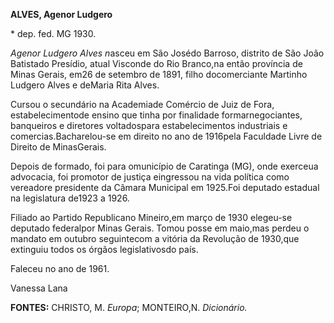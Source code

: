 **ALVES, Agenor Ludgero**

\* dep. fed. MG 1930.

*Agenor Ludgero Alves n*asceu em São Josédo Barroso, distrito de São
João Batistado Presídio, atual Visconde do Rio Branco,na então província
de Minas Gerais, em26 de setembro de 1891, filho docomerciante Martinho
Ludgero Alves e deMaria Rita Alves.

Cursou o secundário na Academiade Comércio de Juiz de Fora,
estabelecimentode ensino que tinha por finalidade formarnegociantes,
banqueiros e diretores voltadospara estabelecimentos industriais e
comercias.Bacharelou-se em direito no ano de 1916pela Faculdade Livre de
Direito de MinasGerais.

Depois de formado, foi para omunicípio de Caratinga (MG), onde exerceua
advocacia, foi promotor de justiça eingressou na vida política como
vereadore presidente da Câmara Municipal em 1925.Foi deputado estadual
na legislatura de1923 a 1926.

Filiado ao Partido Republicano Mineiro,em março de 1930 elegeu-se
deputado federalpor Minas Gerais. Tomou posse em maio,mas perdeu o
mandato em outubro seguintecom a vitória da Revolução de 1930,que
extinguiu todos os órgãos legislativosdo país.

Faleceu no ano de 1961.

Vanessa Lana

**FONTES:** CHRISTO, M. *Europa*; MONTEIRO,N. *Dicionário.*
